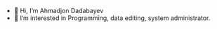 - 👋 Hi, I’m Ahmadjon Dadabayev
- 👀 I’m interested in Programming, data editing, system administrator.
